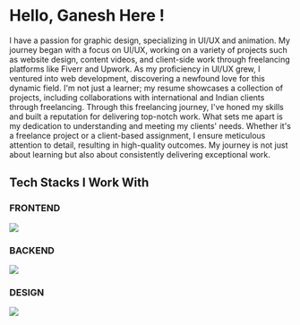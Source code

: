 <h1>Hello, Ganesh Here !</h1>

<p>
I have a passion for graphic design, specializing in UI/UX and animation. My journey began with a focus on UI/UX, working on a variety of projects such as website design, content videos, and client-side work through freelancing platforms like Fiverr and Upwork. As my proficiency in UI/UX grew, I ventured into web development, discovering a newfound love for this dynamic field. I'm not just a learner; my resume showcases a collection of projects, including collaborations with international and Indian clients through freelancing. Through this freelancing journey, I've honed my skills and built a reputation for delivering top-notch work. What sets me apart is my dedication to understanding and meeting my clients' needs. Whether it's a freelance project or a client-based assignment, I ensure meticulous attention to detail, resulting in high-quality outcomes. My journey is not just about learning but also about consistently delivering exceptional work.
</p>


<h2 align="">Tech Stacks I Work With</h2>

<h3 align="">FRONTEND</h3>

<p align="">
        <a href="https://skillicons.dev">
          <img src="https://skillicons.dev/icons?i=html,css,bootstrap,tailwind,javascript,react" />
        </a>
      </p>


<h3 align="">BACKEND</h3>


  <p align="">
        <a href="https://skillicons.dev">
          <img src="https://skillicons.dev/icons?i=nodejs,python,django,mysql,mongodb,firebase" />
        </a>
      </p>

<h3 align="">DESIGN</h3>


  <p align="">
        <a href="https://skillicons.dev">
          <img src="https://skillicons.dev/icons?i=figma" />
        </a>
      </p>





